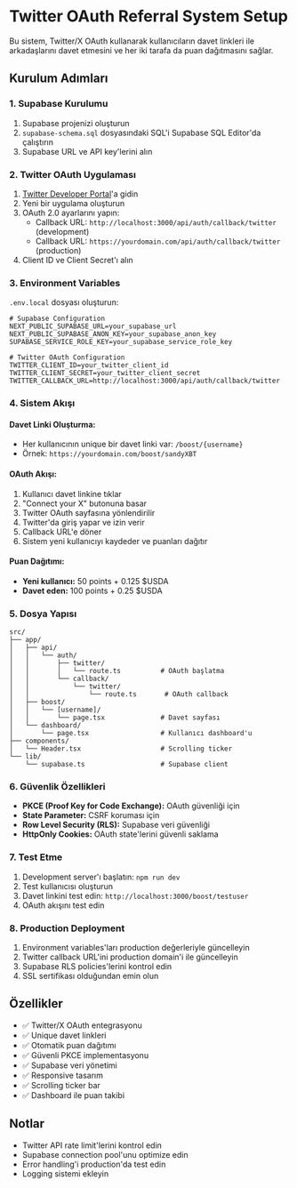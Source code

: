 # Twitter OAuth Referral System Setup

Bu sistem, Twitter/X OAuth kullanarak kullanıcıların davet linkleri ile arkadaşlarını davet etmesini ve her iki tarafa da puan dağıtmasını sağlar.

## Kurulum Adımları

### 1. Supabase Kurulumu

1. Supabase projenizi oluşturun
2. `supabase-schema.sql` dosyasındaki SQL'i Supabase SQL Editor'da çalıştırın
3. Supabase URL ve API key'lerini alın

### 2. Twitter OAuth Uygulaması

1. [Twitter Developer Portal](https://developer.twitter.com/)'a gidin
2. Yeni bir uygulama oluşturun
3. OAuth 2.0 ayarlarını yapın:
   - Callback URL: `http://localhost:3000/api/auth/callback/twitter` (development)
   - Callback URL: `https://yourdomain.com/api/auth/callback/twitter` (production)
4. Client ID ve Client Secret'ı alın

### 3. Environment Variables

`.env.local` dosyası oluşturun:

```env
# Supabase Configuration
NEXT_PUBLIC_SUPABASE_URL=your_supabase_url
NEXT_PUBLIC_SUPABASE_ANON_KEY=your_supabase_anon_key
SUPABASE_SERVICE_ROLE_KEY=your_supabase_service_role_key

# Twitter OAuth Configuration
TWITTER_CLIENT_ID=your_twitter_client_id
TWITTER_CLIENT_SECRET=your_twitter_client_secret
TWITTER_CALLBACK_URL=http://localhost:3000/api/auth/callback/twitter
```

### 4. Sistem Akışı

#### Davet Linki Oluşturma:
- Her kullanıcının unique bir davet linki var: `/boost/{username}`
- Örnek: `https://yourdomain.com/boost/sandyXBT`

#### OAuth Akışı:
1. Kullanıcı davet linkine tıklar
2. "Connect your X" butonuna basar
3. Twitter OAuth sayfasına yönlendirilir
4. Twitter'da giriş yapar ve izin verir
5. Callback URL'e döner
6. Sistem yeni kullanıcıyı kaydeder ve puanları dağıtır

#### Puan Dağıtımı:
- **Yeni kullanıcı:** 50 points + 0.125 $USDA
- **Davet eden:** 100 points + 0.25 $USDA

### 5. Dosya Yapısı

```
src/
├── app/
│   ├── api/
│   │   └── auth/
│   │       ├── twitter/
│   │       │   └── route.ts          # OAuth başlatma
│   │       └── callback/
│   │           └── twitter/
│   │               └── route.ts       # OAuth callback
│   ├── boost/
│   │   └── [username]/
│   │       └── page.tsx              # Davet sayfası
│   └── dashboard/
│       └── page.tsx                  # Kullanıcı dashboard'u
├── components/
│   └── Header.tsx                    # Scrolling ticker
└── lib/
    └── supabase.ts                   # Supabase client
```

### 6. Güvenlik Özellikleri

- **PKCE (Proof Key for Code Exchange):** OAuth güvenliği için
- **State Parameter:** CSRF koruması için
- **Row Level Security (RLS):** Supabase veri güvenliği
- **HttpOnly Cookies:** OAuth state'lerini güvenli saklama

### 7. Test Etme

1. Development server'ı başlatın: `npm run dev`
2. Test kullanıcısı oluşturun
3. Davet linkini test edin: `http://localhost:3000/boost/testuser`
4. OAuth akışını test edin

### 8. Production Deployment

1. Environment variables'ları production değerleriyle güncelleyin
2. Twitter callback URL'ini production domain'i ile güncelleyin
3. Supabase RLS policies'lerini kontrol edin
4. SSL sertifikası olduğundan emin olun

## Özellikler

- ✅ Twitter/X OAuth entegrasyonu
- ✅ Unique davet linkleri
- ✅ Otomatik puan dağıtımı
- ✅ Güvenli PKCE implementasyonu
- ✅ Supabase veri yönetimi
- ✅ Responsive tasarım
- ✅ Scrolling ticker bar
- ✅ Dashboard ile puan takibi

## Notlar

- Twitter API rate limit'lerini kontrol edin
- Supabase connection pool'unu optimize edin
- Error handling'i production'da test edin
- Logging sistemi ekleyin 